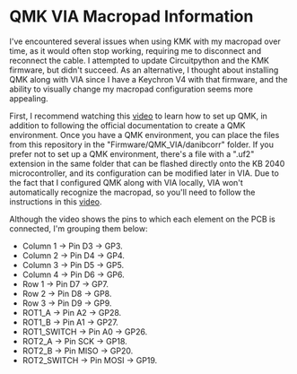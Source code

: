 # QMK VIA Macropad Information

I've encountered several issues when using KMK with my macropad over time, as it would often stop working, requiring me to disconnect and reconnect the cable. I attempted to update Circuitpython and the KMK firmware, but didn't succeed. As an alternative, I thought about installing QMK along with VIA since I have a Keychron V4 with that firmware, and the ability to visually change my macropad configuration seems more appealing.

First, I recommend watching this [video](https://www.youtube.com/watch?v=hjml-K-pV4E) to learn how to set up QMK, in addition to following the official documentation to create a QMK environment. Once you have a QMK environment, you can place the files from this repository in the "Firmware/QMK_VIA/danibcorr" folder. If you prefer not to set up a QMK environment, there's a file with a ".uf2" extension in the same folder that can be flashed directly onto the KB 2040 microcontroller, and its configuration can be modified later in VIA. Due to the fact that I configured QMK along with VIA locally, VIA won't automatically recognize the macropad, so you'll need to follow the instructions in this [video](https://www.youtube.com/watch?v=7d5yzBOup9U).

Although the video shows the pins to which each element on the PCB is connected, I'm grouping them below:

- Column 1 → Pin D3 → GP3.
- Column 2 → Pin D4 → GP4.
- Column 3 → Pin D5 → GP5.
- Column 4 → Pin D6 → GP6.
- Row 1 → Pin D7 → GP7.
- Row 2 → Pin D8 → GP8.
- Row 3 → Pin D9 → GP9.
- ROT1_A → Pin A2 → GP28.
- ROT1_B → Pin A1 → GP27.
- ROT1_SWITCH → Pin A0 → GP26.
- ROT2_A → Pin SCK → GP18.
- ROT2_B → Pin MISO → GP20.
- ROT2_SWITCH → Pin MOSI → GP19.